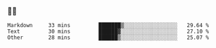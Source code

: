 ### 👨‍💻

<!--START_SECTION:waka-->

```text
Markdown     33 mins         ███████▒░░░░░░░░░░░░░░░░░   29.64 %
Text         30 mins         ██████▓░░░░░░░░░░░░░░░░░░   27.10 %
Other        28 mins         ██████▒░░░░░░░░░░░░░░░░░░   25.07 %
```

<!--END_SECTION:waka-->
